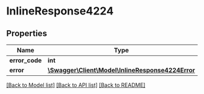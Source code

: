# InlineResponse4224

## Properties
Name | Type | Description | Notes
------------ | ------------- | ------------- | -------------
**error_code** | **int** |  | [optional] 
**error** | [**\Swagger\Client\Model\InlineResponse4224Error**](InlineResponse4224Error.md) |  | [optional] 

[[Back to Model list]](../../README.md#documentation-for-models) [[Back to API list]](../../README.md#documentation-for-api-endpoints) [[Back to README]](../../README.md)


